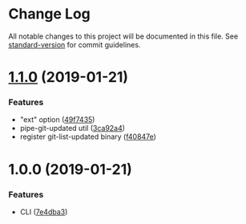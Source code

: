 # Change Log

All notable changes to this project will be documented in this file. See [standard-version](https://github.com/conventional-changelog/standard-version) for commit guidelines.

<a name="1.1.0"></a>
# [1.1.0](https://github.com/medikoo/git-list-updated/compare/v1.0.0...v1.1.0) (2019-01-21)


### Features

* "ext" option ([49f7435](https://github.com/medikoo/git-list-updated/commit/49f7435))
* pipe-git-updated util ([3ca92a4](https://github.com/medikoo/git-list-updated/commit/3ca92a4))
* register git-list-updated binary ([f40847e](https://github.com/medikoo/git-list-updated/commit/f40847e))



<a name="1.0.0"></a>
# 1.0.0 (2019-01-21)


### Features

* CLI ([7e4dba3](https://github.com/medikoo/git-list-updated/commit/7e4dba3))
